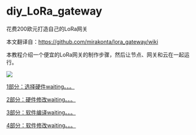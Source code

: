 # diy_LoRa_gateway
花费200欧元打造自己的LoRa网关

本文翻译自：https://github.com/mirakonta/lora_gateway/wiki

本教程介绍一个便宜的LoRa网关的制作步骤，然后让节点、网关和云在一起运行。

![](https://camo.githubusercontent.com/8330f2c5f02ac46ed9d0ddcc2d3138009f761d2d/68747470733a2f2f7777772e64726f70626f782e636f6d2f732f7269676b3130796f377a69683670682f494d475f333030322e4a50473f646c3d31)


[1部分：选择硬件waiting。。。](https://github.com/isiot/diy_LoRa_gateway/edit/master/README.md)

[2部分：硬件修改waiting。。。](https://github.com/isiot/diy_LoRa_gateway/edit/master/README.md)

[3部分：软件编译waiting。。。](https://github.com/isiot/diy_LoRa_gateway/edit/master/README.md)

[4部分：软件修改waiting。。。](https://github.com/isiot/diy_LoRa_gateway/edit/master/README.md)
